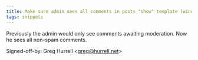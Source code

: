 ```yaml
---
title: Make sure admin sees all comments in posts "show" template (wincent.com, 00d93e7)
tags: snippets
---
```


Previously the admin would only see comments awaiting moderation. Now he sees all non-spam comments.

Signed-off-by: Greg Hurrell &lt;greg@hurrell.net&gt;
